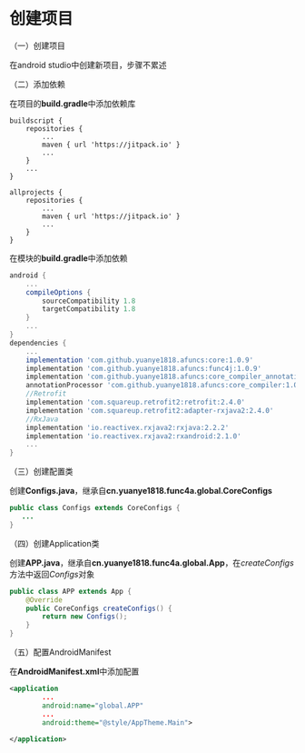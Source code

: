 # 创建项目

（一）创建项目

在android studio中创建新项目，步骤不累述

（二）添加依赖

在项目的**build.gradle**中添加依赖库

```
buildscript {
    repositories {
        ...
        maven { url 'https://jitpack.io' }
        ...
    }
    ...
}

allprojects {
    repositories {
        ...
        maven { url 'https://jitpack.io' }
        ...
    }
}
```



在模块的**build.gradle**中添加依赖

```groovy
android {
    ...
    compileOptions {
        sourceCompatibility 1.8
        targetCompatibility 1.8
    }
    ...
}
dependencies {
    ...
    implementation 'com.github.yuanye1818.afuncs:core:1.0.9'
    implementation 'com.github.yuanye1818.afuncs:func4j:1.0.9'
    implementation 'com.github.yuanye1818.afuncs:core_compiler_annotation:1.0.9'
    annotationProcessor 'com.github.yuanye1818.afuncs:core_compiler:1.0.9'
    //Retrofit
    implementation 'com.squareup.retrofit2:retrofit:2.4.0'
    implementation 'com.squareup.retrofit2:adapter-rxjava2:2.4.0'
    //RxJava
    implementation 'io.reactivex.rxjava2:rxjava:2.2.2'
    implementation 'io.reactivex.rxjava2:rxandroid:2.1.0'
    ...
}

```

（三）创建配置类

创建**Configs.java**，继承自**cn.yuanye1818.func4a.global.CoreConfigs**

```java
public class Configs extends CoreConfigs {
   ...
}
```

（四）创建Application类

创建**APP.java**，继承自**cn.yuanye1818.func4a.global.App**，在*createConfigs*方法中返回*Configs*对象

```java
public class APP extends App {
    @Override
    public CoreConfigs createConfigs() {
        return new Configs();
    }
}
```

（五）配置AndroidManifest

在**AndroidManifest.xml**中添加配置

```xml
<application
        ...
        android:name="global.APP"
        ...
        android:theme="@style/AppTheme.Main">
        
</application>
```

